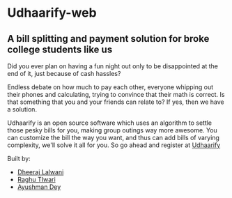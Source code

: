 # Udhaarify-web
## A bill splitting and payment solution for broke college students like us

Did you ever plan on having a fun night out only to be disappointed at the end of it, 
just because of cash hassles? 

Endless debate on how much to pay each other, everyone whipping out their phones and calculating, trying to convince that their math is correct. 
Is that something that you and your friends can relate to? If yes, then we have a solution. 

Udhaarify is an open source software which uses an algorithm to settle those pesky bills for you, making group outings way more awesome.
You can customize the bill the way you want, and thus can add bills of varying complexity, we'll solve it all for you.
So go ahead and register at [Udhaarify](http://udhaarify.me)

Built by:
 
* [Dheeraj Lalwani](https://github.com/Dheeraj27)
* [Raghu TIwari](https://github.com/raghutiwari)
* [Ayushman Dey](https://github.com/ayushmandey97)


